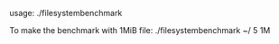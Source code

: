 usage: ./filesystembenchmark <mount point> <repeats> <size and magnitude>

To make the benchmark with 1MiB file: ./filesystembenchmark ~/ 5 1M